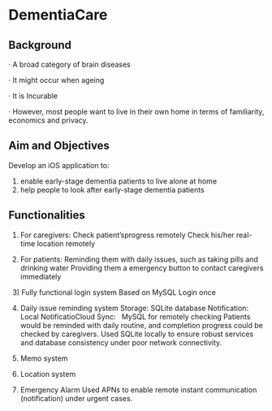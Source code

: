 # DementiaCare

## Background

· A broad category of brain diseases 

· It might occur when ageing

· It is Incurable

· However, most people want to live in their own home in terms of familiarity, economics and privacy.


## Aim and Objectives

Develop an iOS application to:<br/>
1) enable early-stage dementia patients to live alone at home <br>
2) help people to look after early-stage dementia patients<br>


## Functionalities

1) For caregivers:
Check patient’sprogress remotely 
Check his/her real-time location remotely
  

2) For patients:
Reminding them with daily issues, such as taking pills and drinking water
Providing them a emergency button to contact caregivers immediately
  
  
3) Fully functional login system
Based on MySQL
Login once
  

4) Daily issue reminding system
Storage:      SQLite database 
Notification: Local NotificatioCloud Sync:   MySQL for remotely checking
Patients would be reminded with daily routine, and completion progress could be checked by caregivers.
Used SQLite locally to ensure robust services and database consistency under poor network connectivity.
  
5) Memo system
   
6) Location system
   
7) Emergency Alarm
Used APNs to enable remote instant communication (notification) under urgent cases.
